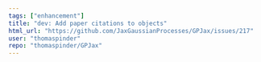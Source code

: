 ```yaml
---
tags: ["enhancement"]
title: "dev: Add paper citations to objects"
html_url: "https://github.com/JaxGaussianProcesses/GPJax/issues/217"
user: "thomaspinder"
repo: "thomaspinder/GPJax"
---
```



